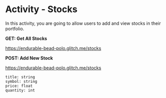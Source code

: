 # Activity - Stocks 

In this activity, you are going to allow users to add and view stocks in their portfolio. 


**GET: Get All Stocks**

https://endurable-bead-polo.glitch.me/stocks

**POST: Add New Stock** 

https://endurable-bead-polo.glitch.me/stocks

```
title: string 
symbol: string 
price: float
quantity: int 
```

